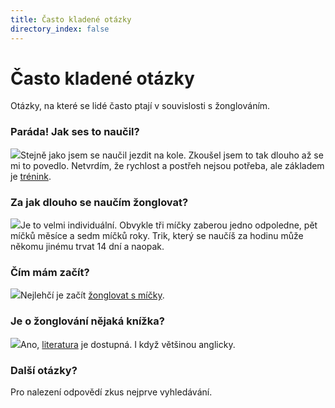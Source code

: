 ```yaml
---
title: Často kladené otázky
directory_index: false
---
```


# Často kladené otázky

Otázky, na které se lidé často ptají v souvislosti s žonglováním.

### Paráda! Jak ses to naučil?

![](/img/f/faq.png)Stejně jako jsem se naučil jezdit na kole. Zkoušel jsem to tak dlouho až se mi to povedlo. Netvrdím, že rychlost a postřeh nejsou potřeba, ale základem je [trénink](trenink.html "Pravidelný trénink je základ.").

### Za jak dlouho se naučím žonglovat?

![](/img/t/trenink-navodd.png)Je to velmi individuální. Obvykle tři míčky zaberou jedno odpoledne, pět míčků měsíce a sedm míčků roky. Trik, který se naučíš za hodinu může někomu jinému trvat 14 dní a naopak.

### Čím mám začít?

[![](/img/z/zacatecnik.png)](/micky/jak-zacit.html "Základní návod.")Nejlehčí je začít [žonglovat s míčky](/micky/jak-zacit.html "Základní návod.").

### Je o žonglování nějaká knížka?

[![](/img/l/literatura.png)](/literatura.html "Něco ke čtení.")Ano, [literatura](/literatura.html "Knížky o žonglování.") je dostupná. I když většinou anglicky.

### Další otázky?

Pro nalezení odpovědí zkus nejprve vyhledávání.